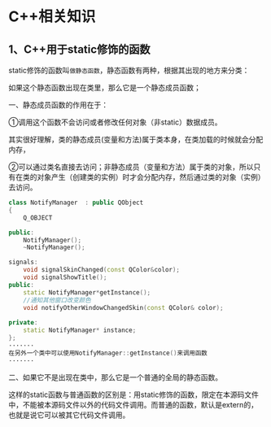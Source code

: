 # C++相关知识

## 1、C++用于static修饰的函数

static修饰的函数叫`做静态函数`，静态函数有两种，根据其出现的地方来分类：

如果这个静态函数出现在类里，那么它是一个静态成员函数；

一、静态成员函数的作用在于：

①调用这个函数不会访问或者修改任何对象（非static）数据成员。

其实很好理解，类的静态成员(变量和方法)属于类本身，在类加载的时候就会分配内存，

②可以通过类名直接去访问；非静态成员（变量和方法）属于类的对象，所以只有在类的对象产生（创建类的实例）时才会分配内存，然后通过类的对象（实例）去访问。

```cpp
class NotifyManager  : public QObject
{
	Q_OBJECT

public:
	NotifyManager();
	~NotifyManager();

signals:
	void signalSkinChanged(const QColor&color);
	void signalShowTitle();
public:
	static NotifyManager*getInstance();
	//通知其他窗口改变颜色
	void notifyOtherWindowChangedSkin(const QColor& color);
	
private:
	static NotifyManager* instance;
};
·······
在另外一个类中可以使用NotifyManager::getInstance()来调用函数
·······
```

二、如果它不是出现在类中，那么它是一个普通的全局的静态函数。

这样的static函数与普通函数的区别是：用static修饰的函数，限定在本源码文件中，不能被本源码文件以外的代码文件调用。而普通的函数，默认是extern的，也就是说它可以被其它代码文件调用。



